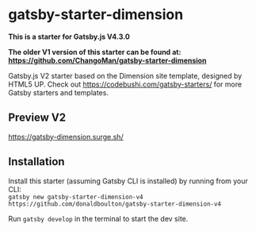 # gatsby-starter-dimension

**This is a starter for Gatsby.js V4.3.0**

**The older V1 version of this starter can be found at:**
<br/>
**https://github.com/ChangoMan/gatsby-starter-dimension**

Gatsby.js V2 starter based on the Dimension site template, designed by HTML5 UP. Check out https://codebushi.com/gatsby-starters/ for more Gatsby starters and templates.

## Preview V2

https://gatsby-dimension.surge.sh/

## Installation

Install this starter (assuming Gatsby CLI is installed) by running from your CLI:
<br/>
`gatsby new gatsby-starter-dimension-v4 https://github.com/donaldboulton/gatsby-starter-dimension-v4`

Run `gatsby develop` in the terminal to start the dev site.